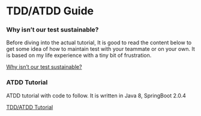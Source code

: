 # TDD/ATDD Guide

### Why isn’t our test sustainable?
Before diving into the actual tutorial, It is good to read the content below to get some idea of how to maintain test with your teammate or on your own.
It is based on my life experience with a tiny bit of frustration.

[Why isn’t our test sustainable?](https://medium.com/@bgpark82/why-isnt-our-test-sustainable-d551f8a28358)

### ATDD Tutorial
ATDD tutorial with code to follow. It is written in Java 8, SpringBoot 2.0.4

[TDD/ATDD Tutorial](https://bgpark82.notion.site/32697d6fea15423bb7314dbe23f85fe3)
